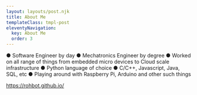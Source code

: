 ```yaml
---
layout: layouts/post.njk
title: About Me
templateClass: tmpl-post
eleventyNavigation:
  key: About Me
  order: 3
---
```


● Software Engineer by day
● Mechatronics Engineer by degree
● Worked on all range of things from
embedded micro devices to Cloud
scale infrastructure
● Python language of choice
● C/C++, Javascript, Java, SQL, etc
● Playing around with Raspberry Pi, Arduino and other such things

https://rohbot.github.io/
